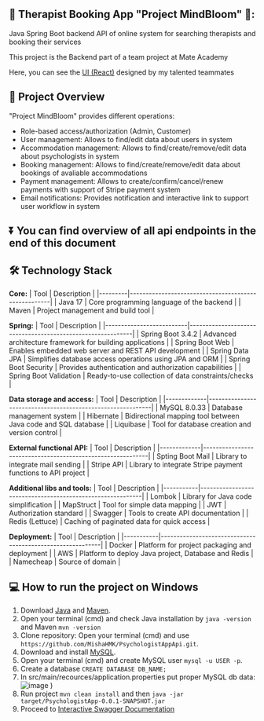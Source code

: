 ## :brain: **Therapist Booking App "Project MindBloom"** 💮:

Java Spring Boot backend API of online system for searching therapists and booking their services

This project is the Backend part of a team project at Mate Academy
 
Here, you can see the [UI (React)](https://github.com/taniavozniuk/Psychologist-Search-Service) designed by my talented teammates

## :mag_right: **Project Overview**

"Project MindBloom" provides different operations:
- Role-based access/authorization (Admin, Customer) 
- User management: Allows to find/edit data about users in system
- Accommodation management: Allows to find/create/remove/edit data about psychologists in system
- Booking management: Allows to find/create/remove/edit data about bookings of avaliable accommodations
- Payment management: Allows to create/confirm/cancel/renew payments with support of Stripe payment system
- Email notifications: Provides notification and interactive link to support user workflow in system

## ⏬ You can find overview of all api endpoints in the end of this document

## :hammer_and_wrench: **Technology Stack**
**Core:**
| Tool    | Description                                         |
|---------|-----------------------------------------------------|
| Java 17 | Core programming language of the backend            |
| Maven   | Project management and build tool                   |

**Spring:**
| Tool                     | Description                                                |
|--------------------------|------------------------------------------------------------|
| Spring Boot 3.4.2     | Advanced architecture framework for building applications |
| Spring Boot Web      | Enables embedded web server and REST API development       |
| Spring Data JPA     | Simplifies database access operations using JPA and ORM    |
| Spring Boot Security   | Provides authentication and authorization capabilities    |
| Spring Boot Validation | Ready-to-use collection of data constraints/checks         |

**Data storage and access:**
| Tool        | Description                                                |
|-------------|------------------------------------------------------------|
| MySQL 8.0.33 | Database management system                                 |
| Hibernate   | Bidirectional mapping tool between Java code and SQL database |
| Liquibase   | Tool for database creation and version control             |

**External functional API:**
| Tool        | Description                                                |
|-------------|------------------------------------------------------------|
| Spting Boot Mail | Library to integrate mail sending                      |
| Stripe API | Library to integrate Stripe payment functions to API project |


**Additional libs and tools:**
 | Tool      | Description                                              |
|-----------|-----------------------------------------------------------|
| Lombok    | Library for Java code simplification                      |
| MapStruct | Tool for simple data mapping                              |
| JWT       | Authorization standard                                    |
| Swagger   | Tools to create API documentation                         |
| Redis (Lettuce) | Caching of paginated data for quick access          |

**Deployment:**
| Tool      | Description                                              |
|-----------|-----------------------------------------------------------|
| Docker    | Platform for project packaging and deployment             |
| AWS       | Platform to deploy Java project, Database and Redis       |
| Namecheap | Source of domain                                          | 


## :computer: **How to run the project on Windows**
1. Download [Java](https://www.oracle.com/java/technologies/javase/jdk17-archive-downloads.html) and [Maven](https://maven.apache.org/install.html).
2. Open your terminal (cmd) and check Java installation by `java -version` and Maven `mvn -version`
3. Clone repository: Open your terminal (cmd) and use `https://github.com/MishaHMK/PsychologistAppApi.git`.
4. Download and install [MySQL](https://dev.mysql.com/downloads/installer/).
5. Open your terminal (cmd) and create MySQL user `mysql -u USER -p`.
6. Create a database `CREATE DATABASE DB_NAME;`
7. In src/main/recources/application.properties put proper MySQL db data:
  ![image](https://github.com/user-attachments/assets/c8973069-6f6c-429b-ba80-44a534d198a9)
)
8. Run project `mvn clean install` and then `java -jar target/PsychologistApp-0.0.1-SNAPSHOT.jar`
9. Proceed to [Interactive Swagger Documentation](http://localhost:8080/api/swagger-ui/index.html)
